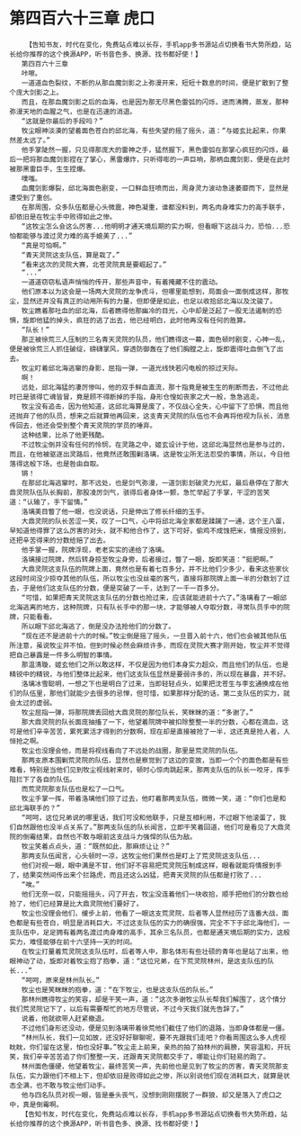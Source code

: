 # 第四百六十三章 虎口
        【告知书友，时代在变化，免费站点难以长存，手机app多书源站点切换看书大势所趋，站长给你推荐的这个换源APP，听书音色多、换源、找书都好使！】
       第四百六十三章
       咔嚓。
       一道道血色裂纹，不断的从那血魔剑影之上弥漫开来，短短十数息的时间，便是扩散到了整个庞大剑影之上。
       而且，在那血魔剑影之后的血海，也是因为那无尽黑色雷弧的闪烁，进而沸腾，蒸发，那种弥漫天地的血腥之气，也是在迅速的消退。
       “这就是你最后的手段吗？”
       牧尘眼神淡漠的望着面色苍白的邱北海，有些失望的摇了摇头，道：“与姬玄比起来，你果然差太远了。”
       他手掌陡然一握，只见得那庞大的雷神之手，猛然握下，黑色雷弧在那掌心疯狂的闪烁，最后一把将那血魔剑影捏在了掌心，黑雷爆炸，只听得嘭的一声巨响，那柄血魔剑影，便是在此时被那黑雷巨手，生生捏爆。
       噗嗤。
       血魔剑影爆裂，邱北海面色剧变，一口鲜血狂喷而出，周身灵力波动急速萎靡而下，显然是遭受到了重创。
       在那周围，众多队伍都是心头微震，神色凝重，谁都没料到，两名肉身难实力的高手联手，却依旧是在牧尘手中败得如此之惨。
       “这牧尘怎么会这么厉害...他明明才通天境后期的实力啊，但看眼下这战斗力，恐怕...恐怕都能够与渡过灵力难的高手媲美了...”
       “真是可怕啊。”
       “青天灵院这支队伍，算是栽了。”
       “看来这次的灵院大赛，北苍灵院真是要崛起了。”
       “...”
       一道道窃窃私语声悄悄的传开，那些声音中，有着掩藏不住的震动。
       他们原本以为这会是一场两大灵院的龙争虎斗，但哪里能想到，局面会一面倒成这样，那牧尘，显然还并没有真正的动用所有的力量，但即便是如此，也足以收拾邱北海以及沈骏了。
       牧尘瞧着那吐血的邱北海，后者瞧得他那幽冷的目光，心中却是泛起了一股无法遏制的恐惧，旋即他猛的掉头，疯狂的逃了出去，他已经明白，此时他再没有任何的胜算。
       “队长！”
       那正被徐荒三人压制的三名青天灵院的队员，他们瞧得这一幕，面色顿时剧变，心神一乱，便是被徐荒三人抓住破绽，磅礴掌风，穿透防御轰在了他们胸膛之上，旋即震得吐血倒飞了出去。
       牧尘盯着邱北海逃窜的身影，屈指一弹，一道光线快若闪电般的掠过天际。
       啊！
       远处，邱北海猛的凄厉惨叫，他的双手鲜血直流，那十指竟是被生生的削断而去，不过他此时已是骇得亡魂皆冒，竟是顾不得断掉的手指，身形仓惶如丧家之犬一般，急急逃走。
       牧尘没有追击，因为他知道，这邱北海算是废了，不仅战心全失，心中留下了恐惧，而且他还抛弃了他的队员，想来之后就算他再回来，这支青天灵院的队伍也不会再将他视为队长，消息传回去，他还会受到整个青天灵院的学员的唾弃。
       这种结果，比杀了他更残酷。
       不过牧尘倒并没有任何的怜悯，在灵路之中，姬玄设计于他，这邱北海显然也是参与过的，而且，在他被驱逐出灵路后，他竟然还敢围剿洛璃，这是牧尘所无法忍受的事情，所以，今日他落得这般下场，也是咎由自取。
       锵！
       在那邱北海逃窜时，那不远处，也是剑气弥漫，一道剑影划破灵力光虹，最后悬停在了那大鼎灵院队伍队长胸前，那股凌厉剑气，骇得后者身体一颤，急忙举起了手掌，干涩的苦笑道：“认输了，手下留情。”
       洛璃美目瞥了他一眼，也没说话，只是伸出了修长纤细的玉手。
       大鼎灵院的队长苦涩一笑，叹了一口气，心中将邱北海全家都是蹂躏了一通，这个王八蛋，早知道他得罪了这么厉害的对头，就不和他合作了，这下可好，偷鸡不成蚀把米，情报没捞到，还把辛苦得来的分数给赔了出去。
       他手掌一握，院牌浮现，老老实实的递给了洛璃。
       洛璃接过院牌，然后转身掠至牧尘身旁，后者接过，瞥了一眼，旋即笑道：“挺肥啊。”
       大鼎灵院这支队伍的院牌上面，竟然也是有着七百多分，并不比他们少多少，看来这些家伙这段时间没少掠夺其他的队伍，所以牧尘也没丝毫的客气，直接将那院牌上面一半的分数划了过去，于是他们这支队伍的分数，便是突破了一千，达到了一千一百多分。
       “可惜，如果把青天灵院这支队伍的分数也抢过来，应该就能进前十六了。”洛璃看了一眼邱北海逃离的地方，这种院牌，只有队长手中的那一块，才能够被人夺取分数，寻常队员手中的院牌，只能看看。
       所以眼下邱北海逃了，倒是没办法抢他们的分数了。
       “现在还不是进前十六的时候。”牧尘倒是摇了摇头，一旦晋入前十六，他们也会被其他队伍所注意，虽说牧尘并不怕，但到时候必然会麻烦许多，而现在灵院大赛才刚开始，牧尘并不觉得把自己暴露是一件多么明智的事情。
       那温清璇，姬玄他们之所以敢这样，不仅是因为他们本身实力超众，而且他们的队伍，也是精锐中的精锐，与他们整体比起来，他们这支队伍显然是要弱许多的，所以现在暴露，并不好。
       洛璃冰雪聪明，一想之下也是明白了过来，当即轻轻点头，如果把沈苍生与李玄通换成在他们的队伍里，那他们就能少去很多的忌惮，但可惜，如果那样分配的话，第二支队伍的实力，就会太过的虚弱。
       牧尘屈指一弹，将那院牌丢回给大鼎灵院的那位队长，笑眯眯的道：“多谢了。”
       那大鼎灵院的队长面庞抽搐了一下，他望着院牌中被扣除整整一半的分数，心都在滴血，这可是他们辛辛苦苦，累死累活才得到的分数啊，现在却是直接被抢了一半，这还真是抢人者，人恒抢之啊。
       牧尘也没理会他，而是将视线看向了不远处的战圈，那里是荒灵院的队伍。
       那两支原本围剿荒灵院的队伍，显然也是察觉到了这边的变故，当即一个个的面色都是有些难看，特别是当他们见到牧尘视线射来时，顿时心惊肉跳起来，那两支队伍的队长一咬牙，挥手阻拦下了各自的队伍。
       而荒灵院那支队伍也是松了一口气。
       牧尘手掌一挥，带着洛璃他们掠了过去，他盯着那两支队伍，微微一笑，道：“你们也是和邱北海联手的？”
       “呵呵，这位兄弟说的哪里话，我们可没和他联手，只是互相利用，不过眼下他滚蛋了，我们自然跟他也没半点关系了。”那两支队伍的队长闻言，立即干笑着回道，他们可是看见了大鼎灵院的倒霉结果，自然也不敢与眼前这支战斗力强悍的队伍为敌。
       牧尘笑着点点头，道：“既然如此，那麻烦让让？”
       那两支队伍闻言，心头顿时一凉，这牧尘他们果然也是盯上了荒灵院这支队伍...
       他们对视一眼，眼中满是不甘，他们好不容易把荒灵院压制成这样，眼看就能将情报到手了，结果突然间传出来个拦路虎，而且还这么凶猛，把青天灵院的队伍都是打败了...
       “唉。”
       他们无奈一叹，只能摇摇头，闪了开去，牧尘没连着他们一块收拾，顺手把他们的分数也给抢了，他们已经算是比大鼎灵院他们要好了。
       牧尘也没理会他们，缓步上前，他看了一眼这支荒灵院，后者等人显然经历了连番大战，面色都是有些苍白，明显是消耗巨大，不过这支队伍的实力的确很强，完全不下于邱北海他们，一支队伍中，足足拥有着两名渡过肉身难的高手，其余三名队员，也都是通天境后期的实力，这般实力，难怪能够在前十六坚持一天的时间。
       在牧尘打量着荒灵院这支队伍时，后者等人中，那名体形有些壮硕的青年也是站了出来，他眼神动了动，旋即对着牧尘抱了抱拳，道：“这位兄弟，在下荒灵院林州，是这支队伍的队长...”
       “呵呵，原来是林州队长。”
       牧尘也是笑眯眯的抱拳，道：“在下牧尘，也是这支队伍的队长。”
       那林州瞧得牧尘的笑容，却是干笑一声，道：“这次多谢牧尘队长帮我们解围了，这个情分我们荒灵院记下了，以后有需要帮忙的地方尽管说，不过今天我们就先告辞了。”
       说着，他就欲带人赶紧撤退。
       不过他们身形还没动，便是见到洛璃带着徐荒他们截住了他们的退路，当即身体都是一僵。
       “林州队长，我们一见如故，还没好好聊聊呢，要不先跟我们走吧？你看周围这么多人虎视眈眈，你们留在这里，怕也没好事。”牧尘走上前来，亲热的拍了拍林州的肩膀，笑容温和，开玩笑，我们辛辛苦苦追了你们整整一天，还跟青天灵院都交手了，哪能让你们轻易的跑了。
       林州面色僵硬，他望着牧尘，最终苦笑一声，先前他也是见到了牧尘的厉害，青天灵院那支队伍，实力跟他们不相上下，但却依旧是败得如此之惨，所以别说他们现在消耗巨大，就算是状态全满，也不敢与牧尘他们动手。
       他与四名队员对视一眼，皆是垂头丧气，没想到刚刚摆脱了一群狼，却又是落入了虎口之中，真是倒霉啊。
       【告知书友，时代在变化，免费站点难以长存，手机app多书源站点切换看书大势所趋，站长给你推荐的这个换源APP，听书音色多、换源、找书都好使！】